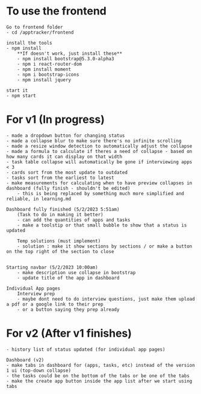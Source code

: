 # To use the frontend

    Go to frontend folder
    - cd /apptracker/frontend 
    
    install the tools
    - npm install
        **If doesn't work, just install these**
        - npm install bootstrap@5.3.0-alpha3
        - npm i react-router-dom
        - npm install moment
        - npm i bootstrap-icons
        - npm install jquery

    start it
    - npm start

# For v1 (In progress)
    - made a dropdown button for changing status
    - made a collapse blur to make sure there's no infinite scrolling
    - made a resize window detection to automatically adjust the collapse
    - made a formula to calculate if theres a need of collapse - based on how many cards it can display on that width
    - task table collapse will automatically be gone if interviewing apps < 3
    - cards sort from the most update to outdated
    - tasks sort from the earliest to latest
    - make measurements for calculating when to have preview collapses in dashboard (fully finish - shouldn't be edited)
        - this is being replaced by something much more simplified and reliable, in learning.md

    Dashboard fully finished (5/2/2023 5:51am)
        (Task to do in making it better)
        - can add the quantities of apps and tasks 
        - make a toolstip or that small bubble to show that a status is updated

        Temp solutions (must implement)
        - solution : make it show sections by sections / or make a button on the top right of the section to close
    

    Starting navbar (5/2/2023 10:00am)
        - make description use collapse in bootstrap
        - update title of the app in dashboard

    Individual App pages
        Interview prep
        - maybe dont need to do interview questions, just make them upload a pdf or a google link to their prep
        - or a button saying they prep already


# For v2 (After v1 finishes)
    - history list of status updated (for individual app pages)

    Dashboard (v2)
    - make tabs in dashboard for (apps, tasks, etc) instead of the version 1 ui (top-down collapse)
    - the tasks could be on the bottom of the tabs or be one of the tabs
    - make the create app button inside the app list after we start using tabs


